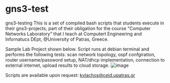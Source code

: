 # gns3-test
gns3-testing
This is a set of compiled bash scripts that students execute in their gns3-projects, part of their obligation for the course "Computer Networks Laboratory" 
that I teach at Computert Engineering and Infornatucs DEpt, @University of Patras, Greece.

Sample Lab Project shown below. Script runs at debian terminal and performs the following tests:
	scan network topology, 
	ospf confgiration, 
	router username/password setup, 
	NAT/dhcp implementation,
	connection to external internet,
	upload results to cloud storage.
![image](https://user-images.githubusercontent.com/8039079/225251989-84764e17-d1d8-4e0d-a36a-37a1a49f7a0b.png)


Scripts are available upon request: kvlachos@ceid.upatras.gr


